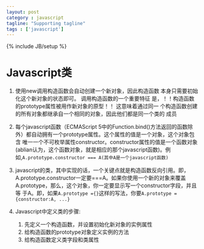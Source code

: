 ```yaml
---
layout: post
category : javascript
tagline: "Supporting tagline"
tags : ['javascript']
---
```

{% include JB/setup %}

# Javascript类
1. 使用new调用构造函数会自动创建一个新对象，因此构造函数
本身只需要初始化这个新对象的状态即可。  调用构造函数的一个重要特征
是，！！构造函数的prototype属性被用作新对象的原型！！ 这意味着通过同一
个构造函数创建的所有对象都继承自一个相同的对象，因此他们都是同一个类的
成员

2. 每个javascript函数（ECMAScript 5中的Function.bind()方法返回的函数除
外）都自动拥有一个prototype属性。这个属性的值是一个对象，这个对象包含
唯一一个不可枚举属性constructor。constructor属性的值是一个函数对象
(ablian认为，这个函数对象，就是相应的那个javascript函数)。例
如,`A.prototype.constructor === A(其中A是一个javascript函数)`

3. javascript的类，其中实现的话，一个关键点就是构造函数反向引用。即，
A.prototype.constructor一定要===A。如果你使用一个新的对象来覆盖
A.prototype，那么，这个对象，你一定要显示写一个constructor字段，并且等
于A。即，如果`A.prototype ={}`这样的写法，你要`A.prototype
={constructor:A, ...}`

4. Javascript中定义类的步骤:
   1. 先定义一个构造函数，并设置初始化新对象的实例属性
   2. 给构造函数的prototype对象定义实例的方法
   3. 给构造函数定义类字段和类属性
